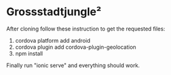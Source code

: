 # Grossstadtjungle²

After cloning follow these instruction to get the requested files:

1. cordova platform add android
2. cordova plugin add cordova-plugin-geolocation
3. npm install

Finally run "ionic serve" and everything should work.
